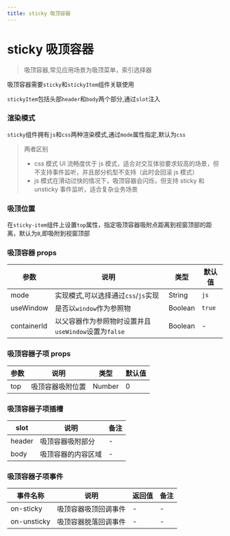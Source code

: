 ```yaml
---
title: sticky 吸顶容器
---
```


# sticky 吸顶容器

> 吸顶容器,常见应用场景为吸顶菜单，索引选择器

吸顶容器需要`sticky`和`stickyItem`组件关联使用

`stickyItem`包括头部`header`和`body`两个部分,通过`slot`注入

### 渲染模式

`sticky`组件拥有`js`和`css`两种渲染模式,通过`mode`属性指定,默认为`css`

> 两者区别
>
> - css 模式 UI 流畅度优于 js 模式，适合对交互体验要求较高的场景，但不支持事件监听，并且部分机型不支持（此时会回滚 js 模式）
> - js 模式在滑动过快的情况下，吸顶容器会闪烁，但支持 sticky 和 unsticky 事件监听，适合复杂业务场景

### 吸顶位置

在`sticky-item`组件上设置`top`属性，指定吸顶容器吸附点距离到视窗顶部的距离，默认为`0`,即吸附到视窗顶部

### 吸顶容器 props

| 参数        | 说明                                                 | 类型    | 默认值 |
| ----------- | ---------------------------------------------------- | ------- | ------ |
| mode        | 实现模式,可以选择通过`css`/`js`实现                  | String  | `js`   |
| useWindow   | 是否以`window`作为参照物                             | Boolean | `true` |
| containerId | 以父容器作为参照物时设置并且`useWindow`设置为`false` | Boolean | -      |

### 吸顶容器子项 props

| 参数 | 说明             | 类型   | 默认值 |
| ---- | ---------------- | ------ | ------ |
| top  | 吸顶容器吸附位置 | Number | 0      |

### 吸顶容器子项插槽

| slot   | 说明               | 备注 |
| ------ | ------------------ | ---- |
| header | 吸顶容器吸附部分   | -    |
| body   | 吸顶容器的内容区域 | -    |

### 吸顶容器子项事件

| 事件名称    | 说明                 | 返回值 | 备注 |
| ----------- | -------------------- | ------ | ---- |
| on-sticky   | 吸顶容器吸顶回调事件 | -      | -    |
| on-unsticky | 吸顶容器脱落回调事件 | -      | -    |
